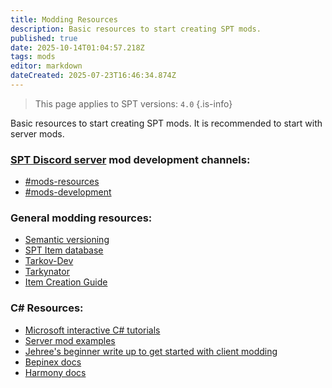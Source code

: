 ```yaml
---
title: Modding Resources
description: Basic resources to start creating SPT mods.
published: true
date: 2025-10-14T01:04:57.218Z
tags: mods
editor: markdown
dateCreated: 2025-07-23T16:46:34.874Z
---
```


> This page applies to SPT versions: `4.0`
{.is-info}

Basic resources to start creating SPT mods. It is recommended to start with server mods.

### [SPT Discord server](http://discord.sp-tarkov.com/) mod development channels:
- [#mods-resources](https://discord.com/channels/875684761291599922/875806757836951575)
- [#mods-development](https://discord.com/channels/875684761291599922/875803116409323562)

### General modding resources:
- [Semantic versioning](<https://semver.org/>)
- [SPT Item database](<https://db.sp-tarkov.com/search>)
- [Tarkov-Dev](<https://api.tarkov.dev/>)
- [Tarkynator](<https://tarkynator.com/>)
- [Item Creation Guide](<https://hub.sp-tarkov.com/doc/entry/98-wtt-item-creation-guides-vol-1-intro-to-static-objects/>)

### C# Resources:
- [Microsoft interactive C# tutorials](<https://learn.microsoft.com/en-us/dotnet/csharp/tour-of-csharp/tutorials/>)
- [Server mod examples](<https://github.com/sp-tarkov/server-mod-examples>)
- [Jehree's beginner write up to get started with client modding](/Client_Modding_Quick_Guide)
- [Bepinex docs](<https://docs.bepinex.dev/>)
- [Harmony docs](<https://harmony.pardeike.net/articles/intro.html>)